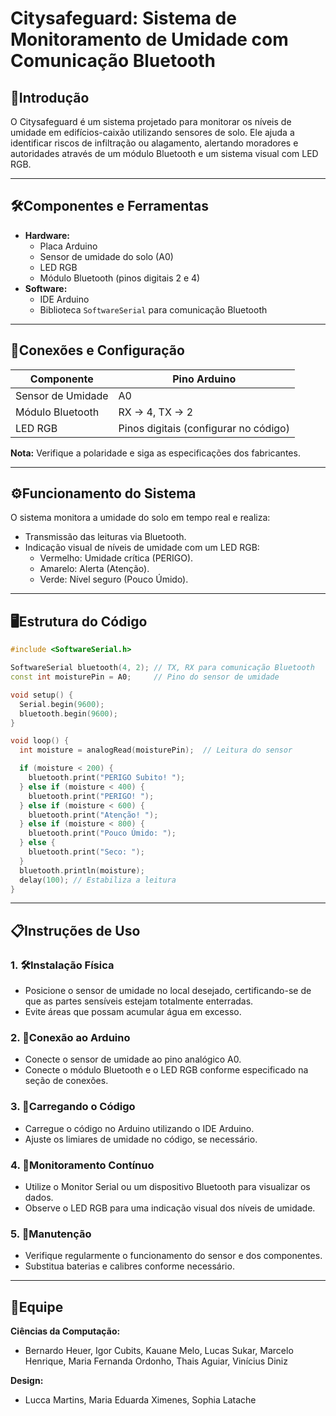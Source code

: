 # **Citysafeguard: Sistema de Monitoramento de Umidade com Comunicação Bluetooth**

## 🌟**Introdução**
O Citysafeguard é um sistema projetado para monitorar os níveis de umidade em edifícios-caixão utilizando sensores de solo. Ele ajuda a identificar riscos de infiltração ou alagamento, alertando moradores e autoridades através de um módulo Bluetooth e um sistema visual com LED RGB.

---

## 🛠️**Componentes e Ferramentas**
- **Hardware:**
  - Placa Arduino
  - Sensor de umidade do solo (A0)
  - LED RGB
  - Módulo Bluetooth (pinos digitais 2 e 4)
- **Software:**
  - IDE Arduino
  - Biblioteca `SoftwareSerial` para comunicação Bluetooth  

---

## 🔌**Conexões e Configuração** 
| Componente        | Pino Arduino       |  
|--------------------|--------------------|  
| Sensor de Umidade | A0                 |  
| Módulo Bluetooth  | RX -> 4, TX -> 2   |  
| LED RGB           | Pinos digitais (configurar no código) |

**Nota:** Verifique a polaridade e siga as especificações dos fabricantes.

---

## ⚙️**Funcionamento do Sistema** 
O sistema monitora a umidade do solo em tempo real e realiza:  
- Transmissão das leituras via Bluetooth.  
- Indicação visual de níveis de umidade com um LED RGB:  
  - Vermelho: Umidade crítica (PERIGO).  
  - Amarelo: Alerta (Atenção).  
  - Verde: Nível seguro (Pouco Úmido).  

---

## 🖥️**Estrutura do Código** 

```cpp
#include <SoftwareSerial.h>

SoftwareSerial bluetooth(4, 2); // TX, RX para comunicação Bluetooth
const int moisturePin = A0;     // Pino do sensor de umidade

void setup() {
  Serial.begin(9600);
  bluetooth.begin(9600);
}

void loop() {
  int moisture = analogRead(moisturePin);  // Leitura do sensor

  if (moisture < 200) {
    bluetooth.print("PERIGO Subito! ");
  } else if (moisture < 400) {
    bluetooth.print("PERIGO! ");
  } else if (moisture < 600) {
    bluetooth.print("Atenção! ");
  } else if (moisture < 800) {
    bluetooth.print("Pouco Úmido: ");
  } else {
    bluetooth.print("Seco: ");
  }
  bluetooth.println(moisture);
  delay(100); // Estabiliza a leitura
}
```

---

## 📋**Instruções de Uso** 
### 1. 🛠️Instalação Física 
- Posicione o sensor de umidade no local desejado, certificando-se de que as partes sensíveis estejam totalmente enterradas.
- Evite áreas que possam acumular água em excesso.

### 2. 🔗Conexão ao Arduino 
- Conecte o sensor de umidade ao pino analógico A0.
- Conecte o módulo Bluetooth e o LED RGB conforme especificado na seção de conexões.

### 3. 🚀Carregando o Código 
- Carregue o código no Arduino utilizando o IDE Arduino.
- Ajuste os limiares de umidade no código, se necessário.

### 4. 📡Monitoramento Contínuo 
- Utilize o Monitor Serial ou um dispositivo Bluetooth para visualizar os dados.
- Observe o LED RGB para uma indicação visual dos níveis de umidade.

### 5. 🧰Manutenção 
- Verifique regularmente o funcionamento do sensor e dos componentes.
- Substitua baterias e calibres conforme necessário.

---

## 👥**Equipe** 
**Ciências da Computação:**  
- Bernardo Heuer, Igor Cubits, Kauane Melo, Lucas Sukar, Marcelo Henrique, Maria Fernanda Ordonho, Thais Aguiar, Vinícius Diniz  

**Design:**  
- Lucca Martins, Maria Eduarda Ximenes, Sophia Latache
